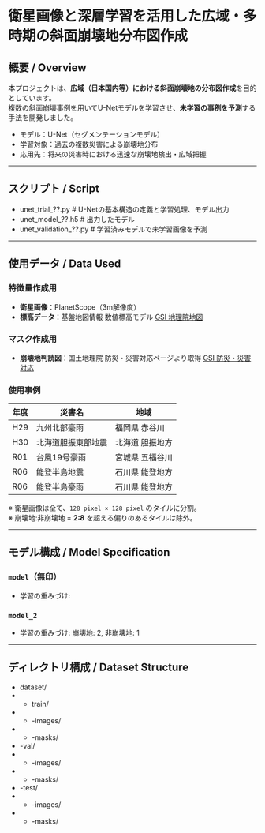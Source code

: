 # 衛星画像と深層学習を活用した広域・多時期の斜面崩壊地分布図作成

## 概要 / Overview

本プロジェクトは、**広域（日本国内等）における斜面崩壊地の分布図作成**を目的としています。  
複数の斜面崩壊事例を用いてU-Netモデルを学習させ、**未学習の事例を予測**する手法を開発しました。

- モデル：U-Net（セグメンテーションモデル）
- 学習対象：過去の複数災害による崩壊地分布
- 応用先：将来の災害時における迅速な崩壊地検出・広域把握

---
## スクリプト / Script

- unet_trial_??.py      # U-Netの基本構造の定義と学習処理、モデル出力
- unet_model_??.h5      # 出力したモデル
- unet_validation_??.py      # 学習済みモデルで未学習画像を予測

---

## 使用データ / Data Used

### 特徴量作成用
- **衛星画像**：PlanetScope（3m解像度）
- **標高データ**：基盤地図情報 数値標高モデル [GSI 地理院地図](https://service.gsi.go.jp/kiban/)

### マスク作成用
- **崩壊地判読図**：国土地理院 防災・災害対応ページより取得 [GSI 防災・災害対応](https://www.gsi.go.jp/bousai.html)

### 使用事例
| 年度 | 災害名 | 地域 |
|------|--------|------|
| H29  | 九州北部豪雨         | 福岡県 赤谷川 |
| H30  | 北海道胆振東部地震   | 北海道 胆振地方 |
| R01  | 台風19号豪雨         | 宮城県 五福谷川 |
| R06  | 能登半島地震         | 石川県 能登地方 |
| R06  | 能登半島豪雨         | 石川県 能登地方 |

※ 衛星画像は全て、`128 pixel × 128 pixel` のタイルに分割。  
※ 崩壊地:非崩壊地 = **2:8** を超える偏りのあるタイルは除外。

---

## モデル構成 / Model Specification

### `model`（無印）
- 学習の重みづけ: 

### `model_2`
- 学習の重みづけ: 崩壊地: 2, 非崩壊地: 1
  
---

## ディレクトリ構成 / Dataset Structure

- dataset/
- - train/     
- - -images/
- - -masks/             
- -val/               
- - -images/
- - -masks/
- -test/
- - -images/
- - -masks/
